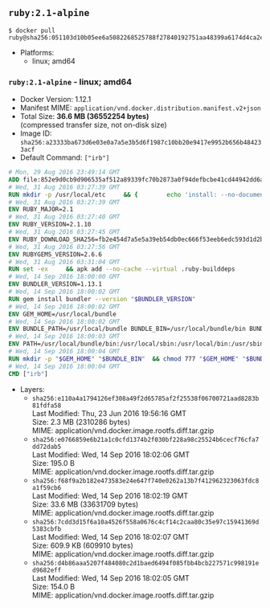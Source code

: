 ## `ruby:2.1-alpine`

```console
$ docker pull ruby@sha256:051103d10b05ee6a5082268525788f27840192751aa48399a6174d4ca2e58c9d
```

-	Platforms:
	-	linux; amd64

### `ruby:2.1-alpine` - linux; amd64

-	Docker Version: 1.12.1
-	Manifest MIME: `application/vnd.docker.distribution.manifest.v2+json`
-	Total Size: **36.6 MB (36552254 bytes)**  
	(compressed transfer size, not on-disk size)
-	Image ID: `sha256:a23333ba673d6e03e0a7a5e3b5d6f1987c10bb20e9417e9952b656b484233acf`
-	Default Command: `["irb"]`

```dockerfile
# Mon, 29 Aug 2016 23:49:14 GMT
ADD file:852e9d0cb9d906535af512a89339fc70b2873a0f94defbcbe41cd44942dd6ac8 in / 
# Wed, 31 Aug 2016 03:27:39 GMT
RUN mkdir -p /usr/local/etc 	&& { 		echo 'install: --no-document'; 		echo 'update: --no-document'; 	} >> /usr/local/etc/gemrc
# Wed, 31 Aug 2016 03:27:39 GMT
ENV RUBY_MAJOR=2.1
# Wed, 31 Aug 2016 03:27:40 GMT
ENV RUBY_VERSION=2.1.10
# Wed, 31 Aug 2016 03:27:45 GMT
ENV RUBY_DOWNLOAD_SHA256=fb2e454d7a5e5a39eb54db0ec666f53eeb6edc593d1d2b970ae4d150b831dd20
# Wed, 31 Aug 2016 03:27:56 GMT
ENV RUBYGEMS_VERSION=2.6.6
# Wed, 31 Aug 2016 03:31:04 GMT
RUN set -ex 	&& apk add --no-cache --virtual .ruby-builddeps 		autoconf 		bison 		bzip2 		bzip2-dev 		ca-certificates 		coreutils 		curl 		gcc 		gdbm-dev 		glib-dev 		libc-dev 		libffi-dev 		libxml2-dev 		libxslt-dev 		linux-headers 		make 		ncurses-dev 		openssl-dev 		procps 		readline-dev 		ruby 		yaml-dev 		zlib-dev 	&& curl -fSL -o ruby.tar.gz "http://cache.ruby-lang.org/pub/ruby/$RUBY_MAJOR/ruby-$RUBY_VERSION.tar.gz" 	&& echo "$RUBY_DOWNLOAD_SHA256 *ruby.tar.gz" | sha256sum -c - 	&& mkdir -p /usr/src 	&& tar -xzf ruby.tar.gz -C /usr/src 	&& mv "/usr/src/ruby-$RUBY_VERSION" /usr/src/ruby 	&& rm ruby.tar.gz 	&& cd /usr/src/ruby 	&& { echo '#define ENABLE_PATH_CHECK 0'; echo; cat file.c; } > file.c.new && mv file.c.new file.c 	&& autoconf 	&& ac_cv_func_isnan=yes ac_cv_func_isinf=yes 		./configure --disable-install-doc 	&& make -j"$(getconf _NPROCESSORS_ONLN)" 	&& make install 	&& runDeps="$( 		scanelf --needed --nobanner --recursive /usr/local 			| awk '{ gsub(/,/, "\nso:", $2); print "so:" $2 }' 			| sort -u 			| xargs -r apk info --installed 			| sort -u 	)" 	&& apk add --virtual .ruby-rundeps $runDeps 		bzip2 		ca-certificates 		curl 		libffi-dev 		openssl-dev 		yaml-dev 		procps 		zlib-dev 	&& apk del .ruby-builddeps 	&& gem update --system $RUBYGEMS_VERSION 	&& rm -r /usr/src/ruby
# Wed, 14 Sep 2016 18:00:00 GMT
ENV BUNDLER_VERSION=1.13.1
# Wed, 14 Sep 2016 18:00:02 GMT
RUN gem install bundler --version "$BUNDLER_VERSION"
# Wed, 14 Sep 2016 18:00:02 GMT
ENV GEM_HOME=/usr/local/bundle
# Wed, 14 Sep 2016 18:00:02 GMT
ENV BUNDLE_PATH=/usr/local/bundle BUNDLE_BIN=/usr/local/bundle/bin BUNDLE_SILENCE_ROOT_WARNING=1 BUNDLE_APP_CONFIG=/usr/local/bundle
# Wed, 14 Sep 2016 18:00:03 GMT
ENV PATH=/usr/local/bundle/bin:/usr/local/sbin:/usr/local/bin:/usr/sbin:/usr/bin:/sbin:/bin
# Wed, 14 Sep 2016 18:00:04 GMT
RUN mkdir -p "$GEM_HOME" "$BUNDLE_BIN" 	&& chmod 777 "$GEM_HOME" "$BUNDLE_BIN"
# Wed, 14 Sep 2016 18:00:04 GMT
CMD ["irb"]
```

-	Layers:
	-	`sha256:e110a4a1794126ef308a49f2d65785af2f25538f06700721aad8283b81fdfa58`  
		Last Modified: Thu, 23 Jun 2016 19:56:16 GMT  
		Size: 2.3 MB (2310286 bytes)  
		MIME: application/vnd.docker.image.rootfs.diff.tar.gzip
	-	`sha256:e0766859e6b21a1c0cfd1374b2f030bf228a98c25524b6cecf76cfa7dd72dab5`  
		Last Modified: Wed, 14 Sep 2016 18:02:06 GMT  
		Size: 195.0 B  
		MIME: application/vnd.docker.image.rootfs.diff.tar.gzip
	-	`sha256:f68f9a2b182e473583e24e647f740e0262a13b7f412962323063fdc8a1f59cb6`  
		Last Modified: Wed, 14 Sep 2016 18:02:19 GMT  
		Size: 33.6 MB (33631709 bytes)  
		MIME: application/vnd.docker.image.rootfs.diff.tar.gzip
	-	`sha256:7cdd3d15f6a10a4526f558a0676c4cf14c2caa80c35e97c15941369d5383cbfb`  
		Last Modified: Wed, 14 Sep 2016 18:02:07 GMT  
		Size: 609.9 KB (609910 bytes)  
		MIME: application/vnd.docker.image.rootfs.diff.tar.gzip
	-	`sha256:d4b86aaa5207f484080c2d1baed6494f085fbb4bcb227571c998191ed9682eff`  
		Last Modified: Wed, 14 Sep 2016 18:02:05 GMT  
		Size: 154.0 B  
		MIME: application/vnd.docker.image.rootfs.diff.tar.gzip
